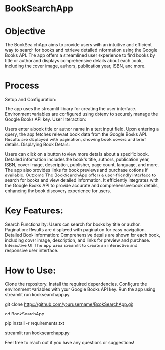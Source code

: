 # BookSearchApp

# Objective
The BookSearchApp aims to provide users with an intuitive and efficient way to search for books and retrieve detailed information using the Google Books API. The app offers a streamlined user experience to find books by title or author and displays comprehensive details about each book, including the cover image, authors, publication year, ISBN, and more.

# Process
Setup and Configuration:

The app uses the streamlit library for creating the user interface.
Environment variables are configured using dotenv to securely manage the Google Books API key.
User Interaction:

Users enter a book title or author name in a text input field.
Upon entering a query, the app fetches relevant book data from the Google Books API.
Results are displayed with pagination, showing book covers and brief details.
Displaying Book Details:

Users can click on a button to view more details about a specific book.
Detailed information includes the book's title, authors, publication year, ISBN, cover image, description, publisher, page count, language, and more.
The app also provides links for book previews and purchase options if available.
Outcome
The BookSearchApp offers a user-friendly interface to search for books and view detailed information. It efficiently integrates with the Google Books API to provide accurate and comprehensive book details, enhancing the book discovery experience for users.

# Key Features:
Search Functionality: Users can search for books by title or author.
Pagination: Results are displayed with pagination for easy navigation.
Detailed Book Information: Comprehensive details are shown for each book, including cover image, description, and links for preview and purchase.
Interactive UI: The app uses streamlit to create an interactive and responsive user interface.

# How to Use:
Clone the repository.
Install the required dependencies.
Configure the environment variables with your Google Books API key.
Run the app using streamlit run booksearchapp.py.

git clone https://github.com/yourusername/BookSearchApp.git

cd BookSearchApp

pip install -r requirements.txt

streamlit run booksearchapp.py

Feel free to reach out if you have any questions or suggestions!

